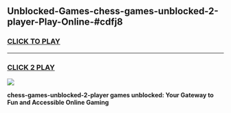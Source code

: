 
## Unblocked-Games-chess-games-unblocked-2-player-Play-Online-#cdfj8
<h3>
<a href="https://premium.freeplayer.one?title=chess-games-unblocked-2-player&ref=27F">CLICK TO PLAY</a></h3>
<hr>

<h3>
<a href="https://premium.freeplayer.one?title=chess-games-unblocked-2-player&ref=27F">CLICK 2 PLAY</a>
  
</h3>

<a href="https://premium.freeplayer.one?title=chess-games-unblocked-2-player&ref=27F"><img src="https://clearcache.store/games.png"></a>


**chess-games-unblocked-2-player games unblocked: Your Gateway to Fun and Accessible Online Gaming**
